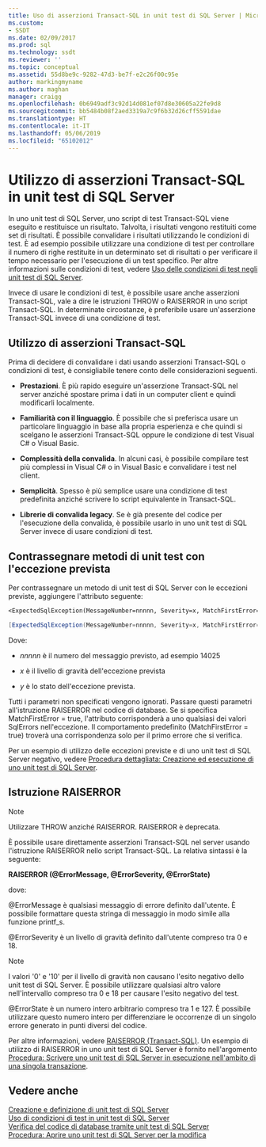 ```yaml
---
title: Uso di asserzioni Transact-SQL in unit test di SQL Server | Microsoft Docs
ms.custom:
- SSDT
ms.date: 02/09/2017
ms.prod: sql
ms.technology: ssdt
ms.reviewer: ''
ms.topic: conceptual
ms.assetid: 55d8be9c-9282-47d3-be7f-e2c26f00c95e
author: markingmyname
ms.author: maghan
manager: craigg
ms.openlocfilehash: 0b6949adf3c92d14d081ef07d8e30605a22fe9d8
ms.sourcegitcommit: bb5484b08f2aed3319a7c9f6b32d26cff5591dae
ms.translationtype: HT
ms.contentlocale: it-IT
ms.lasthandoff: 05/06/2019
ms.locfileid: "65102012"
---
```

# <a name="using-transact-sql-assertions-in-sql-server-unit-tests"></a>Utilizzo di asserzioni Transact-SQL in unit test di SQL Server
In uno unit test di SQL Server, uno script di test Transact\-SQL viene eseguito e restituisce un risultato. Talvolta, i risultati vengono restituiti come set di risultati. È possibile convalidare i risultati utilizzando le condizioni di test. È ad esempio possibile utilizzare una condizione di test per controllare il numero di righe restituite in un determinato set di risultati o per verificare il tempo necessario per l'esecuzione di un test specifico. Per altre informazioni sulle condizioni di test, vedere [Uso delle condizioni di test negli unit test di SQL Server](../ssdt/using-test-conditions-in-sql-server-unit-tests.md).  
  
Invece di usare le condizioni di test, è possibile usare anche asserzioni Transact\-SQL, vale a dire le istruzioni THROW o RAISERROR in uno script Transact\-SQL. In determinate circostanze, è preferibile usare un'asserzione Transact\-SQL invece di una condizione di test.  
  
## <a name="using-transact-sql-assertions"></a>Utilizzo di asserzioni Transact-SQL  
Prima di decidere di convalidare i dati usando asserzioni Transact\-SQL o condizioni di test, è consigliabile tenere conto delle considerazioni seguenti.  
  
-   **Prestazioni**. È più rapido eseguire un'asserzione Transact\-SQL nel server anziché spostare prima i dati in un computer client e quindi modificarli localmente.  
  
-   **Familiarità con il linguaggio**. È possibile che si preferisca usare un particolare linguaggio in base alla propria esperienza e che quindi si scelgano le asserzioni Transact\-SQL oppure le condizione di test Visual C\# o Visual Basic.  
  
-   **Complessità della convalida**. In alcuni casi, è possibile compilare test più complessi in Visual C\# o in Visual Basic e convalidare i test nel client.  
  
-   **Semplicità**. Spesso è più semplice usare una condizione di test predefinita anziché scrivere lo script equivalente in Transact\-SQL.  
  
-   **Librerie di convalida legacy**. Se è già presente del codice per l'esecuzione della convalida, è possibile usarlo in uno unit test di SQL Server invece di usare condizioni di test.  
  
## <a name="mark-unit-test-methods-with-the-expected-exception"></a>Contrassegnare metodi di unit test con l'eccezione prevista  
Per contrassegnare un metodo di unit test di SQL Server con le eccezioni previste, aggiungere l'attributo seguente:  
  
```vb  
<ExpectedSqlException(MessageNumber=nnnnn, Severity=x, MatchFirstError=false, State=y)> _  
```  
  
```csharp  
[ExpectedSqlException(MessageNumber=nnnnn, Severity=x, MatchFirstError=false, State=y)]  
```  
  
Dove:  
  
-   *nnnnn* è il numero del messaggio previsto, ad esempio 14025  
  
-   *x* è il livello di gravità dell'eccezione prevista  
  
-   *y* è lo stato dell'eccezione prevista.  
  
Tutti i parametri non specificati vengono ignorati. Passare questi parametri all'istruzione RAISERROR nel codice di database. Se si specifica MatchFirstError = true, l'attributo corrisponderà a uno qualsiasi dei valori SqlErrors nell'eccezione. Il comportamento predefinito (MatchFirstError = true) troverà una corrispondenza solo per il primo errore che si verifica.  
  
Per un esempio di utilizzo delle eccezioni previste e di uno unit test di SQL Server negativo, vedere [Procedura dettagliata: Creazione ed esecuzione di uno unit test di SQL Server](../ssdt/walkthrough-creating-and-running-a-sql-server-unit-test.md).  
  
## <a name="the-raiserror-statement"></a>Istruzione RAISERROR  
  
> [!NOTE]  
> Utilizzare THROW anziché RAISERROR. RAISERROR è deprecata.  
  
È possibile usare direttamente asserzioni Transact\-SQL nel server usando l'istruzione RAISERROR nello script Transact\-SQL. La relativa sintassi è la seguente:  
  
**RAISERROR (@ErrorMessage, @ErrorSeverity, @ErrorState)**  
  
dove:  
  
@ErrorMessage è qualsiasi messaggio di errore definito dall'utente. È possibile formattare questa stringa di messaggio in modo simile alla funzione printf_s.  
  
@ErrorSeverity è un livello di gravità definito dall'utente compreso tra 0 e 18.  
  
> [!NOTE]  
> I valori '0' e '10' per il livello di gravità non causano l'esito negativo dello unit test di SQL Server. È possibile utilizzare qualsiasi altro valore nell'intervallo compreso tra 0 e 18 per causare l'esito negativo del test.  
  
@ErrorState è un numero intero arbitrario compreso tra 1 e 127. È possibile utilizzare questo numero intero per differenziare le occorrenze di un singolo errore generato in punti diversi del codice.  
  
Per altre informazioni, vedere [RAISERROR (Transact-SQL)](https://msdn.microsoft.com/library/ms178592.aspx). Un esempio di utilizzo di RAISERROR in uno unit test di SQL Server è fornito nell'argomento [Procedura: Scrivere uno unit test di SQL Server in esecuzione nell'ambito di una singola transazione](../ssdt/how-to-write-sql-server-unit-test-that-runs-in-single-transaction-scope.md).  
  
## <a name="see-also"></a>Vedere anche  
[Creazione e definizione di unit test di SQL Server](../ssdt/creating-and-defining-sql-server-unit-tests.md)  
[Uso di condizioni di test in unit test di SQL Server](../ssdt/using-test-conditions-in-sql-server-unit-tests.md)  
[Verifica del codice di database tramite unit test di SQL Server](../ssdt/verifying-database-code-by-using-sql-server-unit-tests.md)  
[Procedura: Aprire uno unit test di SQL Server per la modifica](../ssdt/how-to-open-a-sql-server-unit-test-to-edit.md)  
  

